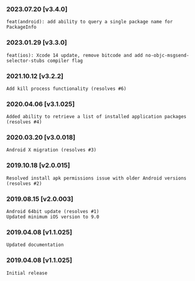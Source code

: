 ### 2023.07.20 [v3.4.0]

```
feat(android): add ability to query a single package name for PackageInfo
```

### 2023.01.29 [v3.3.0]

```
feat(ios): Xcode 14 update, remove bitcode and add no-objc-msgsend-selector-stubs compiler flag 
```

### 2021.10.12 [v3.2.2]

```
Add kill process functionality (resolves #6)
```



### 2020.04.06 [v3.1.025]

```
Added ability to retrieve a list of installed application packages (resolves #4)
```


### 2020.03.20 [v3.0.018]

```
Android X migration (resolves #3)
```


### 2019.10.18 [v2.0.015]

```
Resolved install apk permissions issue with older Android versions (resolves #2)
```


### 2019.08.15 [v2.0.003]

```
Android 64bit update (resolves #1)
Updated minimum iOS version to 9.0
```


### 2019.04.08 [v1.1.025]

```
Updated documentation
```


### 2019.04.08 [v1.1.025]

```
Initial release
```
